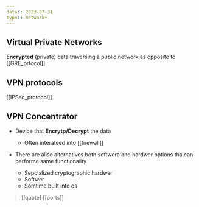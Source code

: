 ```yaml
---
date:: 2023-07-31
type:: network+
---
```

## Virtual Private Networks 

**Encrypted** (private) data traversing a public network as opposite to  [[GRE_prtocol]]
## VPN protocols 
[[IPSec_protocol]]
## VPN Concentrator 
- Device that **Encrytp/Decrypt** the data 
	- Often interateed into [[firewall]]  

- There are allso alternatives both softwera and hardwer options tha can performe same functionality 
	- Sepcialized cryptographic hardwer 
	- Softwer
	- Somtime built into os 

>[!quote] [[ports]] 
